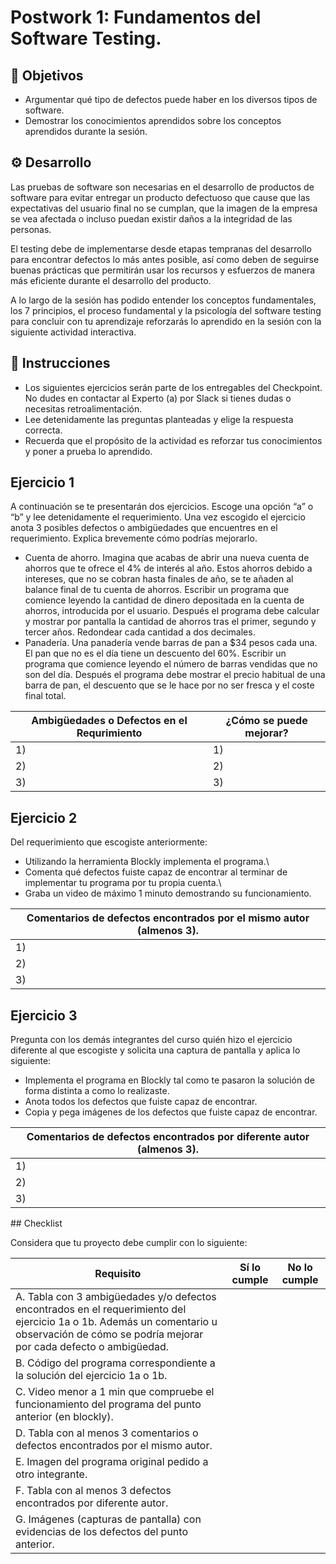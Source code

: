 # Postwork 1: Fundamentos del Software Testing.

## :dart: Objetivos

- Argumentar qué tipo de defectos puede haber en los diversos tipos de software.
- Demostrar los conocimientos aprendidos sobre los conceptos aprendidos durante la sesión.

## ⚙ Desarrollo

Las pruebas de software son necesarias en el desarrollo de productos de software para evitar entregar un producto defectuoso que cause que las expectativas del usuario final no se cumplan, que la imagen de la empresa se vea afectada o incluso puedan existir daños a la integridad de las personas.

El testing debe de implementarse desde etapas tempranas del desarrollo para encontrar defectos lo más antes posible, así como deben de seguirse buenas prácticas que permitirán usar los recursos y esfuerzos de manera más eficiente durante el desarrollo del producto.

A lo largo de la sesión has podido entender los conceptos fundamentales, los 7 principios, el proceso fundamental y la psicología del software testing para concluir con tu aprendizaje reforzarás lo aprendido en la sesión con la siguiente actividad interactiva.

## 🎩 Instrucciones

- Los siguientes ejercicios serán parte de los entregables del Checkpoint. No dudes en contactar al Experto (a) por Slack si tienes dudas o necesitas retroalimentación. 
- Lee detenidamente las preguntas planteadas y elige la respuesta correcta.
- Recuerda que el propósito de la actividad es reforzar tus conocimientos y poner a prueba lo aprendido.

## Ejercicio 1

A continuación se te presentarán dos ejercicios. Escoge una opción “a” o “b” y lee detenidamente el requerimiento. Una vez escogido el ejercicio anota 3 posibles defectos o ambigüedades que encuentres en el requerimiento. Explica brevemente cómo podrías mejorarlo.

* Cuenta de ahorro. Imagina que acabas de abrir una nueva cuenta de ahorros que te ofrece el 4% de interés al año. Estos ahorros debido a intereses, que no se cobran hasta finales de año, se te añaden al balance final de tu cuenta de ahorros. Escribir un programa que comience leyendo la cantidad de dinero depositada en la cuenta de ahorros, introducida por el usuario. Después el programa debe calcular y mostrar por pantalla la cantidad de ahorros tras el primer, segundo y tercer años. Redondear cada cantidad a dos decimales.
* Panadería. Una panadería vende barras de pan a $34 pesos cada una. El pan que no es el día tiene un descuento del 60%. Escribir un programa que comience leyendo el número de barras vendidas que no son del día. Después el programa debe mostrar el precio habitual de una barra de pan, el descuento que se le hace por no ser fresca y el coste final total.

| Ambigüedades o Defectos en el Requrimiento | ¿Cómo se puede mejorar? |
| --- | --- |
| 1) | 1) |
| 2) | 2) |
| 3) | 3) |

## Ejercicio 2

Del requerimiento que escogiste anteriormente:

- Utilizando la herramienta Blockly implementa el programa.\
- Comenta qué defectos fuiste capaz de encontrar al terminar de implementar tu programa por tu propia cuenta.\
- Graba un video de máximo 1 minuto demostrando su funcionamiento.

| Comentarios de defectos encontrados por el mismo autor (almenos 3). |
| --- |
| 1) |
| 2) |
| 3) |

## Ejercicio 3

Pregunta con los demás integrantes del curso quién hizo el ejercicio diferente al que escogiste y solicita una captura de pantalla y aplica lo siguiente:

- Implementa el programa en Blockly tal como te pasaron la solución de forma distinta a como lo realizaste.
- Anota todos los defectos que fuiste capaz de encontrar.
- Copia y pega imágenes de los defectos que fuiste capaz de encontrar.

| Comentarios de defectos encontrados por diferente autor (almenos 3). |
| --- |
| 1) |
| 2) |
| 3) |

## Checklist

Considera que tu proyecto debe cumplir con lo siguiente:

| Requisito | Sí lo cumple | No lo cumple |
| --- | --- | --- |
| A. Tabla con 3 ambigüedades y/o defectos encontrados en el requerimiento del ejercicio 1a o 1b. Además un comentario u observación de cómo se podría mejorar por cada defecto o ambigüedad. |  |  |
| B. Código del programa correspondiente a la solución del ejercicio 1a o 1b. |  |  |
| C. Video menor a 1 min  que compruebe el funcionamiento del programa del punto anterior (en blockly). |  |  |
| D. Tabla con al menos 3 comentarios o defectos encontrados por el mismo autor. |  |  |
| E. Imagen del programa original pedido a otro integrante. |  |  |
| F. Tabla con al menos 3 defectos encontrados por diferente autor. |  |  |
| G. Imágenes (capturas de pantalla) con evidencias de los defectos del punto anterior. |  |  |

